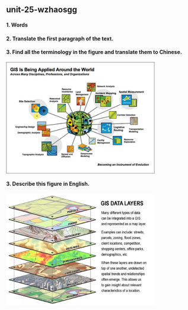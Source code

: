 ## unit-25-wzhaosgg

#### 1. Words

#### 2. Translate the first paragraph of the text.

#### 3. Find all the terminology in the figure and translate them to Chinese.

<img src="./p3p2-lg.jpg" width = "400" height = "300" alt="GIS Figure 01" align=center />

#### 3. Describe this figure in English.

<img src="./GisDataLayers.jpg" width = "400" height = "300" alt="GIS Figure 02" align=center />












